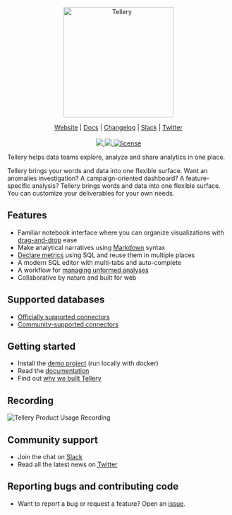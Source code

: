 <p align="center">
  <a href="https://tellery.io">
    <img src="https://tellery.io/img/logo-dark.png" width="250px" alt="Tellery" />
  </a>
</p>
<p align="center">
    <a href="https://tellery.io">Website</a> |
    <a href="https://tellery.io/docs">Docs</a> |
    <a href="https://tellery.io/docs/changelog">Changelog</a> |
    <a href="https://join.slack.com/t/telleryio/shared_invite/zt-s37tgvo7-QBdpggK_uG6QqJVWhSXlFg">Slack</a> |
    <a href="https://twitter.com/TelleryHQ">Twitter</a>
    <br /><br />
    <a href="https://github.com/tellery/tellery/actions/workflows/docker-web.yml">
        <img src="https://github.com/tellery/tellery/actions/workflows/docker-web.yml/badge.svg?branch=main" />
    </a>
    <a href="https://github.com/tellery/tellery/actions/workflows/codeql-analysis.yml">
        <img src="https://github.com/tellery/tellery/actions/workflows/codeql-analysis.yml/badge.svg" />
    </a>
    <a href="/LICENSE">
        <img alt="license" src="https://img.shields.io/github/license/tellery/tellery?logo=apache" alt="license" />
    </a>
</p>


Tellery helps data teams explore, analyze and share analytics in one place. 


Tellery brings your words and data into one flexible surface. Want an anomalies investigation? A campaign-oriented dashboard? A feature-specific analysis? Tellery brings words and data into one flexible surface. You can customize your deliverables for your own needs. 


## Features


- Familiar notebook interface where you can organize visualizations with [drag-and-drop](https://tellery.io/docs/how-to-use/create-story) ease
- Make analytical narratives using [Markdown](https://tellery.io/docs/how-to-use/shortcut#markdown-styling) syntax
- [Declare metrics](https://tellery.io/docs/how-to-use/question-referencing) using SQL and reuse them in multiple places 
- A modern SQL editor with multi-tabs and auto-complete
- A workflow for [managing unformed analyses](https://tellery.io/docs/how-to-use/create-thought)
- Collaborative by nature and built for web


## Supported databases

- [Officially supported connectors](https://tellery.io/docs/available-connectors)
- [Community-supported connectors](https://github.com/tellery/community-supported-connectors)


## Getting started

- Install the [demo project](https://tellery.io/docs/getting-started/quick-setup) (run locally with docker)
- Read the [documentation](https://tellery.io/docs/)
- Find out [why we built Tellery](https://tellery.io/docs/about)


## Recording

![Tellery Product Usage Recording](https://tellery.io/img/home/tellery-usage-recording.gif)


## Community support

- Join the chat on [Slack](https://join.slack.com/t/telleryio/shared_invite/zt-s37tgvo7-QBdpggK_uG6QqJVWhSXlFg)
- Read all the latest news on [Twitter](https://twitter.com/telleryhq)

## Reporting bugs and contributing code

- Want to report a bug or request a feature? Open an [issue](/issues/new).
